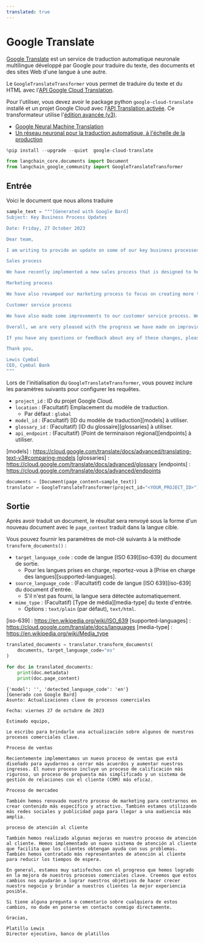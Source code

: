```yaml
---
translated: true
---
```


# Google Translate

[Google Translate](https://translate.google.com/) est un service de traduction automatique neuronale multilingue développé par Google pour traduire du texte, des documents et des sites Web d'une langue à une autre.

Le `GoogleTranslateTransformer` vous permet de traduire du texte et du HTML avec l'[API Google Cloud Translation](https://cloud.google.com/translate).

Pour l'utiliser, vous devez avoir le package python `google-cloud-translate` installé et un projet Google Cloud avec l'[API Translation activée](https://cloud.google.com/translate/docs/setup). Ce transformateur utilise l'[édition avancée (v3)](https://cloud.google.com/translate/docs/intro-to-v3).

- [Google Neural Machine Translation](https://en.wikipedia.org/wiki/Google_Neural_Machine_Translation)
- [Un réseau neuronal pour la traduction automatique, à l'échelle de la production](https://blog.research.google/2016/09/a-neural-network-for-machine.html)

```python
%pip install --upgrade --quiet  google-cloud-translate
```

```python
from langchain_core.documents import Document
from langchain_google_community import GoogleTranslateTransformer
```

## Entrée

Voici le document que nous allons traduire

```python
sample_text = """[Generated with Google Bard]
Subject: Key Business Process Updates

Date: Friday, 27 October 2023

Dear team,

I am writing to provide an update on some of our key business processes.

Sales process

We have recently implemented a new sales process that is designed to help us close more deals and grow our revenue. The new process includes a more rigorous qualification process, a more streamlined proposal process, and a more effective customer relationship management (CRM) system.

Marketing process

We have also revamped our marketing process to focus on creating more targeted and engaging content. We are also using more social media and paid advertising to reach a wider audience.

Customer service process

We have also made some improvements to our customer service process. We have implemented a new customer support system that makes it easier for customers to get help with their problems. We have also hired more customer support representatives to reduce wait times.

Overall, we are very pleased with the progress we have made on improving our key business processes. We believe that these changes will help us to achieve our goals of growing our business and providing our customers with the best possible experience.

If you have any questions or feedback about any of these changes, please feel free to contact me directly.

Thank you,

Lewis Cymbal
CEO, Cymbal Bank
"""
```

Lors de l'initialisation du `GoogleTranslateTransformer`, vous pouvez inclure les paramètres suivants pour configurer les requêtes.

- `project_id` : ID du projet Google Cloud.
- `location` : (Facultatif) Emplacement du modèle de traduction.
  - Par défaut : `global`
- `model_id` : (Facultatif) [ID du modèle de traduction][models] à utiliser.
- `glossary_id` : (Facultatif) [ID du glossaire][glossaries] à utiliser.
- `api_endpoint` : (Facultatif) [Point de terminaison régional][endpoints] à utiliser.

[models] : https://cloud.google.com/translate/docs/advanced/translating-text-v3#comparing-models
[glossaries] : https://cloud.google.com/translate/docs/advanced/glossary
[endpoints] : https://cloud.google.com/translate/docs/advanced/endpoints

```python
documents = [Document(page_content=sample_text)]
translator = GoogleTranslateTransformer(project_id="<YOUR_PROJECT_ID>")
```

## Sortie

Après avoir traduit un document, le résultat sera renvoyé sous la forme d'un nouveau document avec le `page_content` traduit dans la langue cible.

Vous pouvez fournir les paramètres de mot-clé suivants à la méthode `transform_documents()` :

- `target_language_code` : code de langue [ISO 639][iso-639] du document de sortie.
    - Pour les langues prises en charge, reportez-vous à [Prise en charge des langues][supported-languages].
- `source_language_code` : (Facultatif) code de langue [ISO 639][iso-639] du document d'entrée.
    - S'il n'est pas fourni, la langue sera détectée automatiquement.
- `mime_type` : (Facultatif) [Type de média][media-type] du texte d'entrée.
    - Options : `text/plain` (par défaut), `text/html`.

[iso-639] : https://en.wikipedia.org/wiki/ISO_639
[supported-languages] : https://cloud.google.com/translate/docs/languages
[media-type] : https://en.wikipedia.org/wiki/Media_type

```python
translated_documents = translator.transform_documents(
    documents, target_language_code="es"
)
```

```python
for doc in translated_documents:
    print(doc.metadata)
    print(doc.page_content)
```

```output
{'model': '', 'detected_language_code': 'en'}
[Generado con Google Bard]
Asunto: Actualizaciones clave de procesos comerciales

Fecha: viernes 27 de octubre de 2023

Estimado equipo,

Le escribo para brindarle una actualización sobre algunos de nuestros procesos comerciales clave.

Proceso de ventas

Recientemente implementamos un nuevo proceso de ventas que está diseñado para ayudarnos a cerrar más acuerdos y aumentar nuestros ingresos. El nuevo proceso incluye un proceso de calificación más riguroso, un proceso de propuesta más simplificado y un sistema de gestión de relaciones con el cliente (CRM) más eficaz.

Proceso de mercadeo

También hemos renovado nuestro proceso de marketing para centrarnos en crear contenido más específico y atractivo. También estamos utilizando más redes sociales y publicidad paga para llegar a una audiencia más amplia.

proceso de atención al cliente

También hemos realizado algunas mejoras en nuestro proceso de atención al cliente. Hemos implementado un nuevo sistema de atención al cliente que facilita que los clientes obtengan ayuda con sus problemas. También hemos contratado más representantes de atención al cliente para reducir los tiempos de espera.

En general, estamos muy satisfechos con el progreso que hemos logrado en la mejora de nuestros procesos comerciales clave. Creemos que estos cambios nos ayudarán a lograr nuestros objetivos de hacer crecer nuestro negocio y brindar a nuestros clientes la mejor experiencia posible.

Si tiene alguna pregunta o comentario sobre cualquiera de estos cambios, no dude en ponerse en contacto conmigo directamente.

Gracias,

Platillo Lewis
Director ejecutivo, banco de platillos
```
